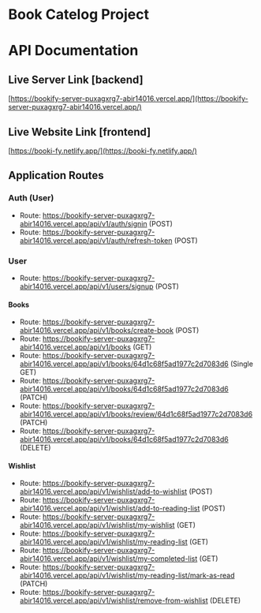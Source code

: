 # Book Catelog Project

# API Documentation

## Live Server Link [backend]

[https://bookify-server-puxagxrg7-abir14016.vercel.app/](https://bookify-server-puxagxrg7-abir14016.vercel.app/)

## Live Website Link [frontend]

[https://booki-fy.netlify.app/](https://booki-fy.netlify.app/)

## Application Routes

### Auth (User)

- Route: https://bookify-server-puxagxrg7-abir14016.vercel.app/api/v1/auth/signin (POST)
- Route: https://bookify-server-puxagxrg7-abir14016.vercel.app/api/v1/auth/refresh-token (POST)

### User

- Route: https://bookify-server-puxagxrg7-abir14016.vercel.app/api/v1/users/signup (POST)

#### Books

- Route: https://bookify-server-puxagxrg7-abir14016.vercel.app/api/v1/books/create-book (POST)
- Route: https://bookify-server-puxagxrg7-abir14016.vercel.app/api/v1/books (GET)
- Route: https://bookify-server-puxagxrg7-abir14016.vercel.app/api/v1/books/64d1c68f5ad1977c2d7083d6 (Single GET)
- Route: https://bookify-server-puxagxrg7-abir14016.vercel.app/api/v1/books/64d1c68f5ad1977c2d7083d6 (PATCH)
- Route: https://bookify-server-puxagxrg7-abir14016.vercel.app/api/v1/books/review/64d1c68f5ad1977c2d7083d6 (PATCH)
- Route: https://bookify-server-puxagxrg7-abir14016.vercel.app/api/v1/books/64d1c68f5ad1977c2d7083d6 (DELETE)

#### Wishlist

- Route: https://bookify-server-puxagxrg7-abir14016.vercel.app/api/v1/wishlist/add-to-wishlist (POST)
- Route: https://bookify-server-puxagxrg7-abir14016.vercel.app/api/v1/wishlist/add-to-reading-list (POST)
- Route: https://bookify-server-puxagxrg7-abir14016.vercel.app/api/v1/wishlist/my-wishlist (GET)
- Route: https://bookify-server-puxagxrg7-abir14016.vercel.app/api/v1/wishlist/my-reading-list (GET)
- Route: https://bookify-server-puxagxrg7-abir14016.vercel.app/api/v1/wishlist/my-completed-list (GET)
- Route: https://bookify-server-puxagxrg7-abir14016.vercel.app/api/v1/wishlist/my-reading-list/mark-as-read (PATCH)
- Route: https://bookify-server-puxagxrg7-abir14016.vercel.app/api/v1/wishlist/remove-from-wishlist (DELETE)

